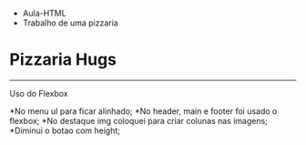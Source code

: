 * Aula-HTML
* Trabalho de uma pizzaria

# Pizzaria Hugs
------
Uso do Flexbox

*No menu ul para ficar alinhado;
*No header, main e footer foi usado o flexbox;
*No destaque img coloquei para criar colunas nas imagens;
*Diminui o botao com height;

